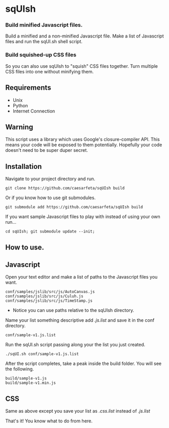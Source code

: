 # sqUIsh

### Build minified Javascript files.

Build a minified and a non-minified Javascript file.
Make a list of Javascript files and run the sqUI.sh shell script.

### Build squished-up CSS files

So you can also use sqUIsh to "squish" CSS files together.
Turn multiple CSS files into one without minifying them.

## Requirements
* Unix
* Python
* Internet Connection

## Warning

This script uses a library which uses Google's closure-compiler API.
This means your code will be exposed to them potentially.
Hopefully your code doesn't need to be super duper secret.

## Installation
Navigate to your project directory and run.

	git clone https://github.com/caesarfeta/sqUIsh build

Or if you know how to use git submodules.

	git submodule add https://github.com/caesarfeta/sqUIsh build

If you want sample Javascript files to play with instead of using your own run...

	cd sqUIsh; git submodule update --init;

## How to use.
## Javascript
Open your text editor and make a list of paths to the Javascript files you want.

	conf/samples/jslib/src/js/AutoCanvas.js
	conf/samples/jslib/src/js/Culuh.js
	conf/samples/jslib/src/js/TimeStamp.js

* Notice you can use paths relative to the sqUIsh directory.

Name your list something descriptive add *.js.list* and save it in the conf directory.

	conf/sample-v1.js.list

Run the sqUI.sh script passing along your the list you just created.

	./sqUI.sh conf/sample-v1.js.list

After the script completes, take a peak inside the build folder.  You will see the following.

	build/sample-v1.js
	build/sample-v1.min.js

## CSS

Same as above except you save your list as *.css.list* instead of *.js.list*

That's it!  You know what to do from here.